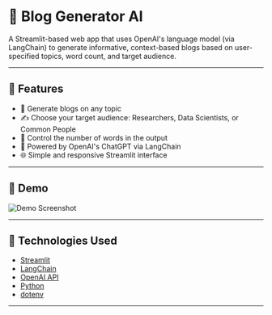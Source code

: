 # 📝 Blog Generator AI

A Streamlit-based web app that uses OpenAI's language model (via LangChain) to generate informative, context-based blogs based on user-specified topics, word count, and target audience.

---

## 🚀 Features

- 📌 Generate blogs on any topic
- ✍️ Choose your target audience: Researchers, Data Scientists, or Common People
- 📏 Control the number of words in the output
- 🤖 Powered by OpenAI's ChatGPT via LangChain
- 🌐 Simple and responsive Streamlit interface

---

## 📸 Demo

![Demo Screenshot](demo.png) <!-- Optional: Add a screenshot of your app -->

---

## 🧠 Technologies Used

- [Streamlit](https://streamlit.io/)
- [LangChain](https://www.langchain.com/)
- [OpenAI API](https://openai.com/)
- [Python](https://www.python.org/)
- [dotenv](https://pypi.org/project/python-dotenv/)

---
